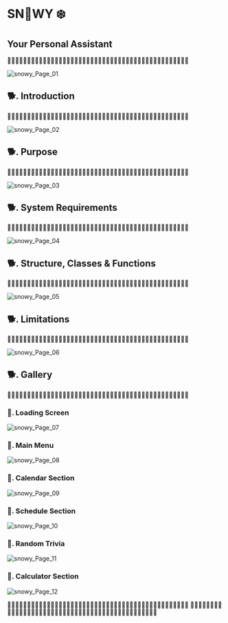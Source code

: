 # SN🐶WY   ❄️
## Your Personal Assistant

🐾🐾🐾🐾🐾🐾🐾🐾🐾🐾🐾🐾🐾🐾🐾🐾🐾🐾🐾🐾🐾🐾🐾🐾🐾🐾🐾🐾🐾🐾🐾🐾🐾🐾🐾🐾🐾🐾🐾🐾🐾🐾🐾🐾🐾🐾

![snowy_Page_01](https://user-images.githubusercontent.com/68808227/198745582-78c24694-ee4c-419a-bf89-3f849b797efc.jpg)

## 🐕. Introduction
🐾🐾🐾🐾🐾🐾🐾🐾🐾🐾🐾🐾🐾🐾🐾🐾🐾🐾🐾🐾🐾🐾🐾🐾🐾🐾🐾🐾🐾🐾🐾🐾🐾🐾🐾🐾🐾🐾🐾🐾🐾🐾🐾🐾🐾🐾

![snowy_Page_02](https://user-images.githubusercontent.com/68808227/198745644-0b5b6e3f-b7f1-4534-96d7-bbe8ab71f47d.jpg)

## 🐕. Purpose
🐾🐾🐾🐾🐾🐾🐾🐾🐾🐾🐾🐾🐾🐾🐾🐾🐾🐾🐾🐾🐾🐾🐾🐾🐾🐾🐾🐾🐾🐾🐾🐾🐾🐾🐾🐾🐾🐾🐾🐾🐾🐾🐾🐾🐾🐾

![snowy_Page_03](https://user-images.githubusercontent.com/68808227/198745543-1dfc8ace-2979-4438-8ffd-376a360ad5b6.jpg)

## 🐕. System Requirements
🐾🐾🐾🐾🐾🐾🐾🐾🐾🐾🐾🐾🐾🐾🐾🐾🐾🐾🐾🐾🐾🐾🐾🐾🐾🐾🐾🐾🐾🐾🐾🐾🐾🐾🐾🐾🐾🐾🐾🐾🐾🐾🐾🐾🐾🐾

![snowy_Page_04](https://user-images.githubusercontent.com/68808227/198745700-84b1e844-9893-47e0-b362-f0c571fa3ea6.jpg)

## 🐕. Structure, Classes & Functions
🐾🐾🐾🐾🐾🐾🐾🐾🐾🐾🐾🐾🐾🐾🐾🐾🐾🐾🐾🐾🐾🐾🐾🐾🐾🐾🐾🐾🐾🐾🐾🐾🐾🐾🐾🐾🐾🐾🐾🐾🐾🐾🐾🐾🐾🐾

![snowy_Page_05](https://user-images.githubusercontent.com/68808227/198745739-9bc2bced-9e33-4ece-a25e-7388fdd6cad6.jpg)

## 🐕. Limitations
🐾🐾🐾🐾🐾🐾🐾🐾🐾🐾🐾🐾🐾🐾🐾🐾🐾🐾🐾🐾🐾🐾🐾🐾🐾🐾🐾🐾🐾🐾🐾🐾🐾🐾🐾🐾🐾🐾🐾🐾🐾🐾🐾🐾🐾🐾

![snowy_Page_06](https://user-images.githubusercontent.com/68808227/198745765-e295fb02-e3ca-4032-9b0e-e523afe3b504.jpg)

## 🐕. Gallery
🐾🐾🐾🐾🐾🐾🐾🐾🐾🐾🐾🐾🐾🐾🐾🐾🐾🐾🐾🐾🐾🐾🐾🐾🐾🐾🐾🐾🐾🐾🐾🐾🐾🐾🐾🐾🐾🐾🐾🐾🐾🐾🐾🐾🐾🐾


### 🦴. Loading Screen
![snowy_Page_07](https://user-images.githubusercontent.com/68808227/198745808-cdbf1af7-52a5-441c-83b9-b644ef8f8a7c.jpg)

### 🦴. Main Menu
![snowy_Page_08](https://user-images.githubusercontent.com/68808227/198745814-36c55133-48c8-4d98-bf5a-57da437d6f1b.jpg)

### 🦴. Calendar Section
![snowy_Page_09](https://user-images.githubusercontent.com/68808227/198745816-1ee55c5e-b750-4872-92ba-5cb0d5060a7c.jpg)

### 🦴. Schedule Section
![snowy_Page_10](https://user-images.githubusercontent.com/68808227/198745817-22b6cde5-3416-4162-81fe-943c2ed7dade.jpg)

### 🦴. Random Trivia
![snowy_Page_11](https://user-images.githubusercontent.com/68808227/198745819-719fde90-033e-47e6-9c35-6644dfc78424.jpg)

### 🦴. Calculator Section
![snowy_Page_12](https://user-images.githubusercontent.com/68808227/198745820-a20e3924-82b3-4318-bfd1-07b01c7189ff.jpg)

🐾🐾🐾🐾🐾🐾🐾🐾🐾🐾🐾🐾🐾🐾🐾🐾🐾🐾🐾🐾🐾🐾🐾🐾🐾🐾🐾🐾🐾🐾🐾🐾🐾🐾🐾🐾🐾🐾🐾🐾🐾🐾🐾🐾🐾🐾
🐾🐾🐾🐾🐾🐾🐾🐾🐾🐾🐾🐾🐾🐾🐾🐾🐾🐾🐾🐾🐾🐾🐾🐾🐾🐾🐾🐾🐾🐾🐾🐾🐾🐾🐾🐾🐾🐾🐾🐾🐾🐾🐾🐾🐾🐾

